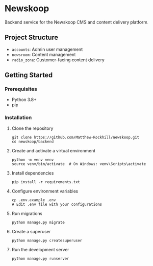# Newskoop

Backend service for the Newskoop CMS and content delivery platform.

## Project Structure

- `accounts`: Admin user management
- `newsroom`: Content management
- `radio_zone`: Customer-facing content delivery

## Getting Started

### Prerequisites

- Python 3.8+
- pip

### Installation

1. Clone the repository
   ```
   git clone https://github.com/Matthew-Rockhill/newskoop.git
   cd newskoop/backend
   ```

2. Create and activate a virtual environment
   ```
   python -m venv venv
   source venv/bin/activate  # On Windows: venv\Scripts\activate
   ```

3. Install dependencies
   ```
   pip install -r requirements.txt
   ```

4. Configure environment variables
   ```
   cp .env.example .env
   # Edit .env file with your configurations
   ```

5. Run migrations
   ```
   python manage.py migrate
   ```

6. Create a superuser
   ```
   python manage.py createsuperuser
   ```

7. Run the development server
   ```
   python manage.py runserver
   ```